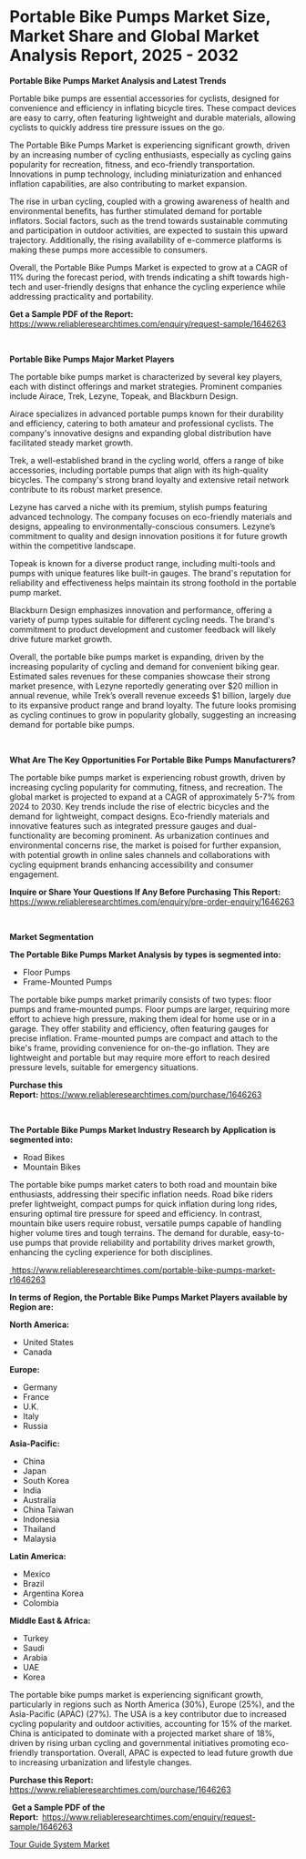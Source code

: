 <p><h1>Portable Bike Pumps Market Size, Market Share and Global Market Analysis Report, 2025 - 2032</h1></p><p><strong>Portable Bike Pumps Market Analysis and Latest Trends</strong></p>
<p><p>Portable bike pumps are essential accessories for cyclists, designed for convenience and efficiency in inflating bicycle tires. These compact devices are easy to carry, often featuring lightweight and durable materials, allowing cyclists to quickly address tire pressure issues on the go. </p><p>The Portable Bike Pumps Market is experiencing significant growth, driven by an increasing number of cycling enthusiasts, especially as cycling gains popularity for recreation, fitness, and eco-friendly transportation. Innovations in pump technology, including miniaturization and enhanced inflation capabilities, are also contributing to market expansion. </p><p>The rise in urban cycling, coupled with a growing awareness of health and environmental benefits, has further stimulated demand for portable inflators. Social factors, such as the trend towards sustainable commuting and participation in outdoor activities, are expected to sustain this upward trajectory. Additionally, the rising availability of e-commerce platforms is making these pumps more accessible to consumers. </p><p>Overall, the Portable Bike Pumps Market is expected to grow at a CAGR of 11% during the forecast period, with trends indicating a shift towards high-tech and user-friendly designs that enhance the cycling experience while addressing practicality and portability.</p></p>
<p><strong>Get a Sample PDF of the Report:&nbsp;</strong> <a href="https://www.reliableresearchtimes.com/enquiry/request-sample/1646263?utm_campaign=2033&utm_medium=2&utm_source=Github&utm_content=ia&utm_term=09022025&utm_id=portable-bike-pumps">https://www.reliableresearchtimes.com/enquiry/request-sample/1646263</a></p>
<p>&nbsp;</p>
<p><strong>Portable Bike Pumps Major Market Players</strong></p>
<p><p>The portable bike pumps market is characterized by several key players, each with distinct offerings and market strategies. Prominent companies include Airace, Trek, Lezyne, Topeak, and Blackburn Design.</p><p>Airace specializes in advanced portable pumps known for their durability and efficiency, catering to both amateur and professional cyclists. The company's innovative designs and expanding global distribution have facilitated steady market growth.</p><p>Trek, a well-established brand in the cycling world, offers a range of bike accessories, including portable pumps that align with its high-quality bicycles. The company's strong brand loyalty and extensive retail network contribute to its robust market presence.</p><p>Lezyne has carved a niche with its premium, stylish pumps featuring advanced technology. The company focuses on eco-friendly materials and designs, appealing to environmentally-conscious consumers. Lezyne’s commitment to quality and design innovation positions it for future growth within the competitive landscape.</p><p>Topeak is known for a diverse product range, including multi-tools and pumps with unique features like built-in gauges. The brand's reputation for reliability and effectiveness helps maintain its strong foothold in the portable pump market.</p><p>Blackburn Design emphasizes innovation and performance, offering a variety of pump types suitable for different cycling needs. The brand's commitment to product development and customer feedback will likely drive future market growth.</p><p>Overall, the portable bike pumps market is expanding, driven by the increasing popularity of cycling and demand for convenient biking gear. Estimated sales revenues for these companies showcase their strong market presence, with Lezyne reportedly generating over $20 million in annual revenue, while Trek’s overall revenue exceeds $1 billion, largely due to its expansive product range and brand loyalty. The future looks promising as cycling continues to grow in popularity globally, suggesting an increasing demand for portable bike pumps.</p></p>
<p>&nbsp;</p>
<p><strong>What Are The Key Opportunities For Portable Bike Pumps Manufacturers?</strong></p>
<p><p>The portable bike pumps market is experiencing robust growth, driven by increasing cycling popularity for commuting, fitness, and recreation. The global market is projected to expand at a CAGR of approximately 5-7% from 2024 to 2030. Key trends include the rise of electric bicycles and the demand for lightweight, compact designs. Eco-friendly materials and innovative features such as integrated pressure gauges and dual-functionality are becoming prominent. As urbanization continues and environmental concerns rise, the market is poised for further expansion, with potential growth in online sales channels and collaborations with cycling equipment brands enhancing accessibility and consumer engagement.</p></p>
<p><strong>Inquire or Share Your Questions If Any Before Purchasing This Report:</strong> <a href="https://www.reliableresearchtimes.com/enquiry/pre-order-enquiry/1646263?utm_campaign=2033&utm_medium=2&utm_source=Github&utm_content=ia&utm_term=09022025&utm_id=portable-bike-pumps">https://www.reliableresearchtimes.com/enquiry/pre-order-enquiry/1646263</a></p>
<p>&nbsp;</p>
<p><strong>Market Segmentation</strong></p>
<p><strong>The Portable Bike Pumps Market Analysis by types is segmented into:</strong></p>
<p><ul><li>Floor Pumps</li><li>Frame-Mounted Pumps</li></ul></p>
<p><p>The portable bike pumps market primarily consists of two types: floor pumps and frame-mounted pumps. Floor pumps are larger, requiring more effort to achieve high pressure, making them ideal for home use or in a garage. They offer stability and efficiency, often featuring gauges for precise inflation. Frame-mounted pumps are compact and attach to the bike's frame, providing convenience for on-the-go inflation. They are lightweight and portable but may require more effort to reach desired pressure levels, suitable for emergency situations.</p></p>
<p><strong>Purchase this Report:&nbsp;</strong><a href="https://www.reliableresearchtimes.com/purchase/1646263?utm_campaign=2033&utm_medium=2&utm_source=Github&utm_content=ia&utm_term=09022025&utm_id=portable-bike-pumps">https://www.reliableresearchtimes.com/purchase/1646263</a></p>
<p>&nbsp;</p>
<p><strong>The Portable Bike Pumps Market Industry Research by Application is segmented into:</strong></p>
<p><ul><li>Road Bikes</li><li>Mountain Bikes</li></ul></p>
<p><p>The portable bike pumps market caters to both road and mountain bike enthusiasts, addressing their specific inflation needs. Road bike riders prefer lightweight, compact pumps for quick inflation during long rides, ensuring optimal tire pressure for speed and efficiency. In contrast, mountain bike users require robust, versatile pumps capable of handling higher volume tires and tough terrains. The demand for durable, easy-to-use pumps that provide reliability and portability drives market growth, enhancing the cycling experience for both disciplines.</p></p>
<p><a href="https://www.reliableresearchtimes.com/portable-bike-pumps-market-r1646263?utm_campaign=2033&utm_medium=2&utm_source=Github&utm_content=ia&utm_term=09022025&utm_id=portable-bike-pumps">&nbsp;https://www.reliableresearchtimes.com/portable-bike-pumps-market-r1646263</a></p>
<p><strong>In terms of Region, the Portable Bike Pumps Market Players available by Region are:</strong></p>
<p>
    <p> <strong> North America: </strong>
        <ul>
            <li>United States</li>
            <li>Canada</li>
        </ul>
        </p> 
    <p> <strong> Europe: </strong>
        <ul>
            <li>Germany</li>
            <li>France</li>
            <li>U.K.</li>
            <li>Italy</li>
            <li>Russia</li>
        </ul>
        </p> 
    <p> <strong> Asia-Pacific: </strong>
        <ul>
            <li>China</li>
            <li>Japan</li>
            <li>South Korea</li>
            <li>India</li>
            <li>Australia</li>
            <li>China Taiwan</li>
            <li>Indonesia</li>
            <li>Thailand</li>
            <li>Malaysia</li>
        </ul>
        </p> 
    <p> <strong> Latin America: </strong>
        <ul>
            <li>Mexico</li>
            <li>Brazil</li>
            <li>Argentina Korea</li>
            <li>Colombia</li>
        </ul>
        </p> 
    <p> <strong> Middle East & Africa: </strong>
        <ul>
            <li>Turkey</li>
            <li>Saudi</li>
            <li>Arabia</li>
            <li>UAE</li>
            <li>Korea</li>
        </ul>
    </p>
    </p>
<p><p>The portable bike pumps market is experiencing significant growth, particularly in regions such as North America (30%), Europe (25%), and the Asia-Pacific (APAC) (27%). The USA is a key contributor due to increased cycling popularity and outdoor activities, accounting for 15% of the market. China is anticipated to dominate with a projected market share of 18%, driven by rising urban cycling and governmental initiatives promoting eco-friendly transportation. Overall, APAC is expected to lead future growth due to increasing urbanization and lifestyle changes.</p></p>
<p><strong>Purchase this Report: </strong><a href="https://www.reliableresearchtimes.com/purchase/1646263?utm_campaign=2033&utm_medium=2&utm_source=Github&utm_content=ia&utm_term=09022025&utm_id=portable-bike-pumps">https://www.reliableresearchtimes.com/purchase/1646263</a></p>
<p>&nbsp;<strong>Get a Sample PDF of the Report:&nbsp;&nbsp;</strong><a href="https://www.reliableresearchtimes.com/enquiry/request-sample/1646263?utm_campaign=2033&utm_medium=2&utm_source=Github&utm_content=ia&utm_term=09022025&utm_id=portable-bike-pumps">https://www.reliableresearchtimes.com/enquiry/request-sample/1646263</a></p>
<p><strong></strong></p>
<p><p><a href="https://github.com/ygfu6u/Market-Research-Report-List-1/blob/main/tour-guide-system-market.md?utm_campaign=2033&utm_medium=2&utm_source=Github&utm_content=ia&utm_term=09022025&utm_id=portable-bike-pumps">Tour Guide System Market</a></p></p>